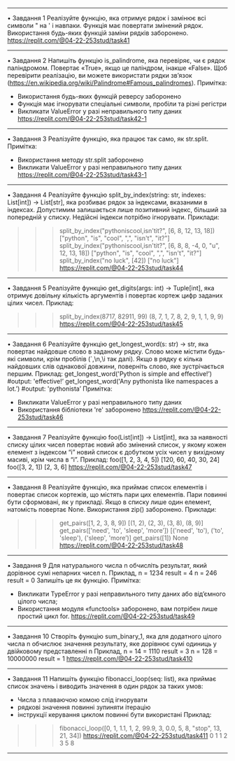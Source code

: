 ____________________________________________________________________________________________________________________________________________________________________________
• Завдання 1
Реалізуйте функцію, яка отримує рядок і замінює всі символи " на ' і навпаки. Функція має повертати змінений рядок. 
Використання будь-яких функцій заміни рядків заборонено.
https://replit.com/@04-22-253stud/task41
____________________________________________________________________________________________________________________________________________________________________________
• Завдання 2
Напишіть функцію is_palindrome, яка перевіряє, чи є рядок паліндромом. Повертає «True», якщо це паліндром, інакше
«False». Щоб перевірити реалізацію, ви можете використати рядки зв’язок
(https://en.wikipedia.org/wiki/Palindrome#Famous_palindromes). 
Примітка:
- Використання будь-яких функцій реверсу заборонено
- Функція має ігнорувати спеціальні символи, пробіли та різні регістри
- Викликати ValueError у разі неправильного типу даних
https://replit.com/@04-22-253stud/task42-1
____________________________________________________________________________________________________________________________________________________________________________
• Завдання 3
Реалізуйте функцію, яка працює так само, як
str.split. Примітка:
- Використання методу str.split заборонено
- Викликати ValueError у разі неправильного типу даних
https://replit.com/@04-22-253stud/task43-1
____________________________________________________________________________________________________________________________________________________________________________
• Завдання 4
Реалізуйте функцію split_by_index(string: str, indexes: List[int]) -> List[str], яка розбиває рядок за індексами, вказаними в 
індексах. Допустимим залишається лише позитивний індекс, більший за попередній у списку. Недійсні індекси потрібно 
ігнорувати.
Приклади:
>>> split_by_index("pythoniscool,isn'tit?", [6, 8, 12, 13, 
18]) ["python", "is", "cool", ",", "isn't", "it?"]
>>> split_by_index("pythoniscool,isn'tit?", [6, 8, 8, -4, 0, "u", 12, 13, 18])
["python", "is", "cool", ",", "isn't", "it?"]
>>> split_by_index("no luck", 
[42]) ["no luck"]
https://replit.com/@04-22-253stud/task44
____________________________________________________________________________________________________________________________________________________________________________
• Завдання 5
Реалізуйте функцію get_digits(args: int) -> Tuple[int], яка отримує довільну кількість аргументів і повертає кортеж цифр заданих цілих 
чисел. 
Приклад:
>>> split_by_index(8717, 82911, 99)
(8, 7, 1, 7, 8, 2, 9, 1, 1, 9, 9)
https://replit.com/@04-22-253stud/task45
____________________________________________________________________________________________________________________________________________________________________________
• Завдання 6
Реалізуйте функцію get_longest_word(s: str) -> str, яка повертає найдовше слово в заданому рядку. Слово може містити будь-які 
символи, крім пробілів (`,\n,\і так далі). Якщо в рядку є кілька найдовших слів однакової довжини, поверніть слово, яке зустрічається 
першим.
Приклад:
get_longest_word('Python is simple and 
effective!’) #output: 'effective!’
get_longest_word('Any pythonista like namespaces a lot.’)
#output: 'pythonista’
Примітка:
- Викликати ValueError у разі неправильного типу даних 
- Використання бібліотеки 're' заборонено
https://replit.com/@04-22-253stud/task46
____________________________________________________________________________________________________________________________________________________________________________
• Завдання 7
Реалізуйте функцію foo(List[int]) -> List[int], яка за наявності списку цілих чисел повертає новий або змінений список, у якому кожен 
елемент з індексом “i” новий список є добутком усіх чисел у вихідному масиві, крім числа в “i”.
Приклад:
foo([1, 2, 3, 4, 5])
[120, 60, 40, 30, 24]
foo([3, 2, 1])
[2, 3, 6]
https://replit.com/@04-22-253stud/task47
____________________________________________________________________________________________________________________________________________________________________________
• Завдання 8
Реалізуйте функцію, яка приймає список елементів і повертає список кортежів, що містять пари цих елементів. 
Пари повинні бути сформовані, як у прикладі. Якщо в списку лише один елемент, натомість повертає None.
Використання zip() заборонено.
Приклади:
>>> get_pairs([1, 2, 3, 8, 9])
[(1, 2), (2, 3), (3, 8), (8, 9)]
>>> get_pairs(['need', 'to', 'sleep', 'more’])
[('need', 'to'), ('to', 'sleep'), ('sleep', 'more’)]
>>> get_pairs([1]) 
None
https://replit.com/@04-22-253stud/task48
____________________________________________________________________________________________________________________________________________________________________________
• Завдання 9
Для натурального числа n обчисліть результат, який дорівнює сумі непарних чисел n.
Приклад,
n = 1234 result = 4
n = 246 result = 0 
Запишіть це як функцію.
Примітка:
- Викликати TypeError у разі неправильного типу даних або від’ємного цілого числа; 
- Використання модуля «functools» заборонено, вам потрібен лише простий цикл for.
https://replit.com/@04-22-253stud/task49
____________________________________________________________________________________________________________________________________________________________________________
• Завдання 10
Створіть функцію sum_binary_1, яка для додатного цілого числа n обчислює значення результату, яке дорівнює сумі одиниць у двійковому
представленні n
Приклад,
n = 14 = 1110 result = 3
n = 128 = 10000000 result = 1
https://replit.com/@04-22-253stud/task410
____________________________________________________________________________________________________________________________________________________________________________
• Завдання 11
Напишіть функцію fibonacci_loop(seq: list), яка приймає список значень і виводить значення в один рядок за таких 
умов:
- Числа з плаваючою комою слід ігнорувати
- рядкові значення повинні зупиняти ітерацію
- інструкції керування циклом повинні 
бути використані 
Приклад:
>>> fibonacci_loop([0, 1, 1.1, 1, 2, 99.9, 3, 0.0, 5, 8, "stop", 13, 21, 34])
https://replit.com/@04-22-253stud/task411
0 1 1 2 3 5 8
____________________________________________________________________________________________________________________________________________________________________________
